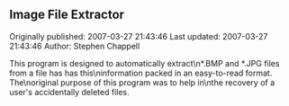 ## Image File Extractor

Originally published: 2007-03-27 21:43:46
Last updated: 2007-03-27 21:43:46
Author: Stephen Chappell

This program is designed to automatically extract\n*.BMP and *.JPG files from a file has has this\ninformation packed in an easy-to-read format. The\noriginal purpose of this program was to help in\nthe recovery of a user's accidentally deleted files.